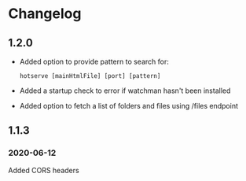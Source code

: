 # Changelog

## 1.2.0

- Added option to provide pattern to search for:

  ```
  hotserve [mainHtmlFile] [port] [pattern]
  ```
- Added a startup check to error if watchman hasn't been installed
- Added option to fetch a list of folders and files using /files endpoint

## 1.1.3

### 2020-06-12

Added CORS headers
